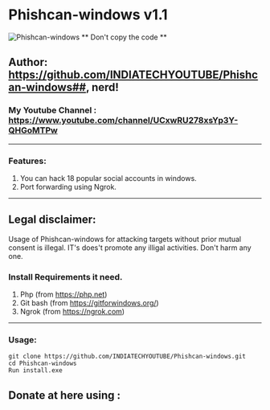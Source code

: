 # Phishcan-windows v1.1
![Phishcan-windows](https://user-images.githubusercontent.com/56644334/77874873-fbcffb00-726b-11ea-8b43-76ef64acafce.png)
** Don't copy the code **
## Author: https://github.com/INDIATECHYOUTUBE/Phishcan-windows##, nerd! 
### My Youtube Channel : https://www.youtube.com/channel/UCxwRU278xsYp3Y-QHGoMTPw ##

***

### Features:
1. You can hack 18 popular social accounts in windows.
2. Port forwarding using Ngrok.

***

## Legal disclaimer:

Usage of Phishcan-windows for attacking targets without prior mutual consent is illegal. IT's does't promote any illigal activities.
Don't harm any one.

### Install Requirements it need.
1. Php (from https://php.net)
2. Git bash (from https://gitforwindows.org/)
3. Ngrok (from https://ngrok.com)

***

### Usage:
```
git clone https://github.com/INDIATECHYOUTUBE/Phishcan-windows.git
cd Phishcan-windows
Run install.exe
```

 ## Donate at here using : 
